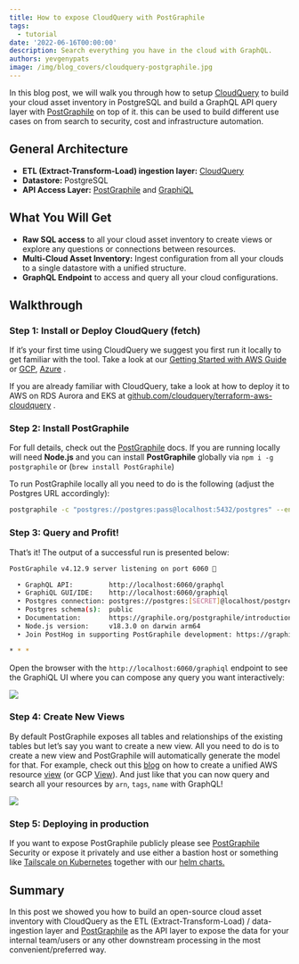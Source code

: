 ```yaml
---
title: How to expose CloudQuery with PostGraphile
tags:
  - tutorial
date: '2022-06-16T00:00:00'
description: Search everything you have in the cloud with GraphQL.
authors: yevgenypats
image: /img/blog_covers/cloudquery-postgraphile.jpg
---
```


In this blog post, we will walk you through how to setup [CloudQuery](https://github.com/cloudquery/cloudquery) to build your cloud asset inventory in PostgreSQL and build a GraphQL API query layer with [PostGraphile](https://github.com/graphile/postgraphile) on top of it. this can be used to build different use cases on from search to security, cost and infrastructure automation.

<!--truncate-->
## **General Architecture**

- **ETL (Extract-Transform-Load) ingestion layer:** [CloudQuery](https://github.com/cloudquery/cloudquery)
- **Datastore:** PostgreSQL
- **API Access Layer:** [PostGraphile](https://github.com/graphile/postgraphile) and [GraphiQL](https://github.com/graphql/graphiql)

## What You Will Get

- **Raw SQL access** to all your cloud asset inventory to create views or explore any questions or connections between resources.
- **Multi-Cloud Asset Inventory:** Ingest configuration from all your clouds to a single datastore with a unified structure.
- **GraphQL Endpoint** to access and query all your cloud configurations.

## Walkthrough

### Step 1: **Install or Deploy CloudQuery (fetch)**

If it’s your first time using CloudQuery we suggest you first run it locally to get familiar with the tool. Take a look at our [Getting Started with AWS Guide](https://docs.cloudquery.io/docs/getting-started/getting-started-with-aws) or [GCP](https://docs.cloudquery.io/docs/getting-started/getting-started-with-gcp), [Azure](https://docs.cloudquery.io/docs/getting-started/getting-started-with-azure) .

If you are already familiar with CloudQuery, take a look at how to deploy it to AWS on RDS Aurora and EKS at [github.com/cloudquery/terraform-aws-cloudquery](https://github.com/cloudquery/terraform-aws-cloudquery) .

### Step 2: Install PostGraphile

For full details, check out the [PostGraphile](https://www.graphile.org/postgraphile/quick-start-guide/) docs. If you are running locally will need **Node.js** and you can install **PostGraphile** globally via `npm i -g postgraphile` or (`brew install PostGraphile`)

To run PostGraphile locally all you need to do is the following (adjust the Postgres URL accordingly):

```bash
postgraphile -c "postgres://postgres:pass@localhost:5432/postgres" --enhance-graphiql --skip-plugins graphile-build:NodePlugin --simple-collections only -p 6060
```

### Step 3: Query and Profit!

That’s it! The output of a successful run is presented below:

```bash
PostGraphile v4.12.9 server listening on port 6060 🚀

  ‣ GraphQL API:         http://localhost:6060/graphql
  ‣ GraphiQL GUI/IDE:    http://localhost:6060/graphiql
  ‣ Postgres connection: postgres://postgres:[SECRET]@localhost/postgres
  ‣ Postgres schema(s):  public
  ‣ Documentation:       https://graphile.org/postgraphile/introduction/
  ‣ Node.js version:     v18.3.0 on darwin arm64
  ‣ Join PostHog in supporting PostGraphile development: https://graphile.org/sponsor/

* * *
```

Open the browser with the `http://localhost:6060/graphiql` endpoint to see the GraphiQL UI where you can compose any query you want interactively:

![](/img/blog/cloudquery-postgraphile/step3.png)

### Step 4: Create New Views

By default PostGraphile exposes all tables and relationships of the existing tables but let’s say you want to create a new view. All you need to do is to create a new view and PostGraphile will automatically generate the model for that. For example, check out this [blog](https://www.cloudquery.io/blog/aws-resources-view) on how to create a unified AWS resource [view](https://github.com/cloudquery/cq-provider-aws/tree/main/views) (or GCP [View](https://github.com/cloudquery/cq-provider-gcp/tree/main/views)). And just like that you can now query and search all your resources by `arn`, `tags`, `name` with GraphQL!

![](/img/blog/cloudquery-postgraphile/step4.png)

### Step 5: Deploying in production

If you want to expose PostGraphile publicly please see [PostGraphile](https://www.graphile.org/postgraphile/security/) Security or expose it privately and use either a bastion host or something like [Tailscale on Kubernetes](https://tailscale.com/kb/1185/kubernetes/) together with our [helm charts.](https://github.com/cloudquery/helm-charts)

## Summary

In this post we showed you how to build an open-source cloud asset inventory with CloudQuery as the ETL (Extract-Transform-Load) / data-ingestion layer and [PostGraphile](https://www.graphile.org/) as the API layer to expose the data for your internal team/users or any other downstream processing in the most convenient/preferred way.

